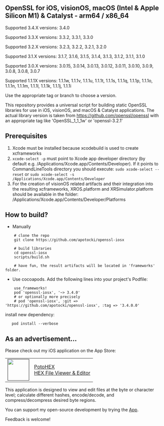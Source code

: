 ## OpenSSL for iOS, visionOS, macOS (Intel & Apple Silicon M1) & Catalyst - arm64 / x86_64

Supported 3.4.X versions: 3.4.0

Supported 3.3.X versions: 3.3.2, 3.3.1, 3.3.0

Supported 3.2.X versions: 3.2.3, 3.2.2, 3.2.1, 3.2.0

Supported 3.1.X versions: 3.1.7, 3.1.6, 3.1.5, 3.1.4, 3.1.3, 3.1.2, 3.1.1, 3.1.0

Supported 3.0.X versions: 3.0.15, 3.0.14, 3.0.13, 3.0.12, 3.0.11, 3.0.10, 3.0.9, 3.0.8, 3.0.8, 3.0.7

Supported 1.1.1X versions: 1.1.1w, 1.1.1v, 1.1.1u, 1.1.1t, 1.1.1s, 1.1.1q, 1.1.1p, 1.1.1o, 1.1.1n, 1.1.1m, 1.1.1l, 1.1.1k, 1.1.1j, 1.1.1i


Use the appropriate tag or branch to choose a version.

This repository provides a universal script for building static OpenSSL libraries for use in iOS, visionOS, and macOS & Catalyst applications.
The actual library version is taken from https://github.com/openssl/openssl with an appropriate tag like 'OpenSSL_1_1_1w' or 'openssl-3.2.1'

## Prerequisites
  1) Xcode must be installed because xcodebuild is used to create xcframeworks
  2) ```xcode-select -p``` must point to Xcode app developer directory (by default e.g. /Applications/Xcode.app/Contents/Developer). If it points to CommandLineTools directory you should execute:
  ```sudo xcode-select --reset``` or ```sudo xcode-select -s /Applications/Xcode.app/Contents/Developer```
  3) For the creation of visionOS related artifacts and their integration into the resulting xcframeworks, XROS.platform and XRSimulator.platform should be available in the folder: /Applications/Xcode.app/Contents/Developer/Platforms
 
## How to build?
 - Manually
```
    # clone the repo
    git clone https://github.com/apotocki/openssl-iosx
    
    # build libraries
    cd openssl-iosx
    scripts/build.sh

    # have fun, the result artifacts will be located in 'frameworks' folder.
```    
 - Use cocoapods. Add the following lines into your project's Podfile:
```
    use_frameworks!
    pod 'openssl-iosx', '~> 3.4.0'
    # or optionally more precisely
    # pod 'openssl-iosx', :git => 'https://github.com/apotocki/openssl-iosx', :tag => '3.4.0.0'
```    
install new dependency:
```
   pod install --verbose
```    

## As an advertisement…
Please check out my iOS application on the App Store:

[<table align="center" border=0 cellspacing=0 cellpadding=0><tr><td><img src="https://is4-ssl.mzstatic.com/image/thumb/Purple112/v4/78/d6/f8/78d6f802-78f6-267a-8018-751111f52c10/AppIcon-0-1x_U007emarketing-0-10-0-85-220.png/460x0w.webp" width="70"/></td><td><a href="https://apps.apple.com/us/app/potohex/id1620963302">PotoHEX</a><br>HEX File Viewer & Editor</td><tr></table>]()

This application is designed to view and edit files at the byte or character level; calculate different hashes, encode/decode, and compress/decompress desired byte regions.
  
You can support my open-source development by trying the [App](https://apps.apple.com/us/app/potohex/id1620963302).

Feedback is welcome!